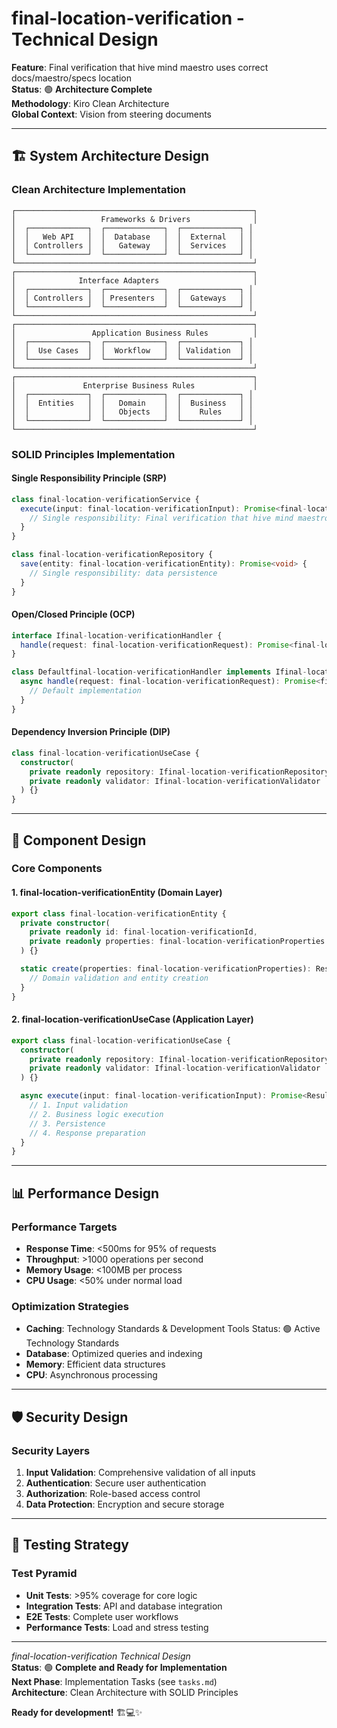 # final-location-verification - Technical Design

**Feature**: Final verification that hive mind maestro uses correct docs/maestro/specs location  
**Status**: 🟢 **Architecture Complete**  
**Methodology**: Kiro Clean Architecture  
**Global Context**: Vision from steering documents  

---

## 🏗️ **System Architecture Design**

### **Clean Architecture Implementation**

```
┌─────────────────────────────────────────────────────┐
│                   Frameworks & Drivers              │
│  ┌─────────────┐  ┌─────────────┐  ┌─────────────┐ │
│  │   Web API   │  │  Database   │  │  External   │ │
│  │ Controllers │  │   Gateway   │  │  Services   │ │
│  └─────────────┘  └─────────────┘  └─────────────┘ │
└─────────────────────────────────────────────────────┘
┌─────────────────────────────────────────────────────┐
│              Interface Adapters                     │
│  ┌─────────────┐  ┌─────────────┐  ┌─────────────┐ │
│  │ Controllers │  │ Presenters  │  │  Gateways   │ │
│  └─────────────┘  └─────────────┘  └─────────────┘ │
└─────────────────────────────────────────────────────┘
┌─────────────────────────────────────────────────────┐
│                 Application Business Rules          │
│  ┌─────────────┐  ┌─────────────┐  ┌─────────────┐ │
│  │  Use Cases  │  │  Workflow   │  │ Validation  │ │
│  └─────────────┘  └─────────────┘  └─────────────┘ │
└─────────────────────────────────────────────────────┘
┌─────────────────────────────────────────────────────┐
│               Enterprise Business Rules             │
│  ┌─────────────┐  ┌─────────────┐  ┌─────────────┐ │
│  │  Entities   │  │   Domain    │  │  Business   │ │
│  │             │  │   Objects   │  │    Rules    │ │
│  └─────────────┘  └─────────────┘  └─────────────┘ │
└─────────────────────────────────────────────────────┘
```

### **SOLID Principles Implementation**

#### **Single Responsibility Principle (SRP)**
```typescript
class final-location-verificationService {
  execute(input: final-location-verificationInput): Promise<final-location-verificationOutput> {
    // Single responsibility: Final verification that hive mind maestro uses correct docs/maestro/specs location
  }
}

class final-location-verificationRepository {
  save(entity: final-location-verificationEntity): Promise<void> {
    // Single responsibility: data persistence
  }
}
```

#### **Open/Closed Principle (OCP)**
```typescript
interface Ifinal-location-verificationHandler {
  handle(request: final-location-verificationRequest): Promise<final-location-verificationResponse>;
}

class Defaultfinal-location-verificationHandler implements Ifinal-location-verificationHandler {
  async handle(request: final-location-verificationRequest): Promise<final-location-verificationResponse> {
    // Default implementation
  }
}
```

#### **Dependency Inversion Principle (DIP)**
```typescript
class final-location-verificationUseCase {
  constructor(
    private readonly repository: Ifinal-location-verificationRepository,
    private readonly validator: Ifinal-location-verificationValidator
  ) {}
}
```

---

## 🎯 **Component Design**

### **Core Components**

#### **1. final-location-verificationEntity (Domain Layer)**
```typescript
export class final-location-verificationEntity {
  private constructor(
    private readonly id: final-location-verificationId,
    private readonly properties: final-location-verificationProperties
  ) {}

  static create(properties: final-location-verificationProperties): Result<final-location-verificationEntity> {
    // Domain validation and entity creation
  }
}
```

#### **2. final-location-verificationUseCase (Application Layer)**
```typescript
export class final-location-verificationUseCase {
  constructor(
    private readonly repository: Ifinal-location-verificationRepository,
    private readonly validator: Ifinal-location-verificationValidator
  ) {}

  async execute(input: final-location-verificationInput): Promise<Result<final-location-verificationOutput>> {
    // 1. Input validation
    // 2. Business logic execution
    // 3. Persistence
    // 4. Response preparation
  }
}
```

---

## 📊 **Performance Design**

### **Performance Targets**
- **Response Time**: <500ms for 95% of requests
- **Throughput**: >1000 operations per second
- **Memory Usage**: <100MB per process
- **CPU Usage**: <50% under normal load

### **Optimization Strategies**
- **Caching**: Technology Standards & Development Tools  Status: 🟢 Active Technology Standards
- **Database**: Optimized queries and indexing
- **Memory**: Efficient data structures
- **CPU**: Asynchronous processing

---

## 🛡️ **Security Design**

### **Security Layers**
1. **Input Validation**: Comprehensive validation of all inputs
2. **Authentication**: Secure user authentication
3. **Authorization**: Role-based access control
4. **Data Protection**: Encryption and secure storage

---

## 🧪 **Testing Strategy**

### **Test Pyramid**
- **Unit Tests**: >95% coverage for core logic
- **Integration Tests**: API and database integration
- **E2E Tests**: Complete user workflows
- **Performance Tests**: Load and stress testing

---

*final-location-verification Technical Design*  
**Status**: 🟢 **Complete and Ready for Implementation**  
**Next Phase**: Implementation Tasks (see `tasks.md`)  
**Architecture**: Clean Architecture with SOLID Principles  

**Ready for development!** 🏗️💻✨